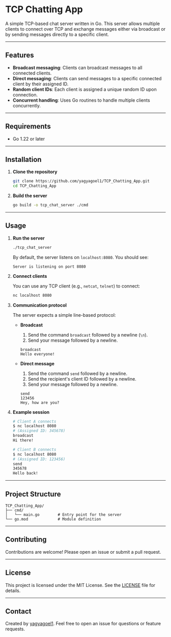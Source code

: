 # TCP Chatting App

A simple TCP-based chat server written in Go. This server allows multiple clients to connect over TCP and exchange messages either via broadcast or by sending messages directly to a specific client.

---

## Features

* **Broadcast messaging**: Clients can broadcast messages to all connected clients.
* **Direct messaging**: Clients can send messages to a specific connected client by their assigned ID.
* **Random client IDs**: Each client is assigned a unique random ID upon connection.
* **Concurrent handling**: Uses Go routines to handle multiple clients concurrently.

---

## Requirements

* Go 1.22 or later

---

## Installation

1. **Clone the repository**

   ```bash
   git clone https://github.com/yagyagoel1/TCP_Chatting_App.git
   cd TCP_Chatting_App
   ```

2. **Build the server**

   ```bash
   go build -o tcp_chat_server ./cmd
   ```

---

## Usage

1. **Run the server**

   ```bash
   ./tcp_chat_server
   ```

   By default, the server listens on `localhost:8080`. You should see:

   ```
   Server is listening on port 8080
   ```

2. **Connect clients**

   You can use any TCP client (e.g., `netcat`, `telnet`) to connect:

   ```bash
   nc localhost 8080
   ```

3. **Communication protocol**

   The server expects a simple line-based protocol:

   * **Broadcast**

     1. Send the command `broadcast` followed by a newline (`\n`).
     2. Send your message followed by a newline.

     ```text
     broadcast
     Hello everyone!
     ```

   * **Direct message**

     1. Send the command `send` followed by a newline.
     2. Send the recipient's client ID followed by a newline.
     3. Send your message followed by a newline.

     ```text
     send
     123456
     Hey, how are you?
     ```

4. **Example session**

   ```bash
   # Client A connects
   $ nc localhost 8080
   # (Assigned ID: 345678)
   broadcast
   Hi there!

   # Client B connects
   $ nc localhost 8080
   # (Assigned ID: 123456)
   send
   345678
   Hello back!
   ```

---

## Project Structure

```
TCP_Chatting_App/
├── cmd/
│   └── main.go        # Entry point for the server
└── go.mod             # Module definition
```

---

## Contributing

Contributions are welcome! Please open an issue or submit a pull request.

---

## License

This project is licensed under the MIT License. See the [LICENSE](LICENSE) file for details.

---

## Contact

Created by [yagyagoel1](https://github.com/yagyagoel1). Feel free to open an issue for questions or feature requests.
